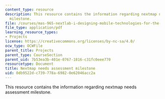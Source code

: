 ```yaml
---
content_type: resource
description: This resource contains the information regarding nextmap needs assessment
  milestone.
file: /courses/mas-965-nextlab-i-designing-mobile-technologies-for-the-next-billion-users-fall-2008/0db9522dc739778a69820e62046acc2a_MITMAS_965F08_nextmap_m2.pdf
file_type: application/pdf
learning_resource_types:
- Projects
license: https://creativecommons.org/licenses/by-nc-sa/4.0/
ocw_type: OCWFile
parent_title: Projects
parent_type: CourseSection
parent_uid: 7b53ea3b-401e-0767-1816-c31fc0eee770
resourcetype: Document
title: Nextmap needs assessment milestone
uid: 0db9522d-c739-778a-6982-0e62046acc2a
---
```

This resource contains the information regarding nextmap needs assessment milestone.